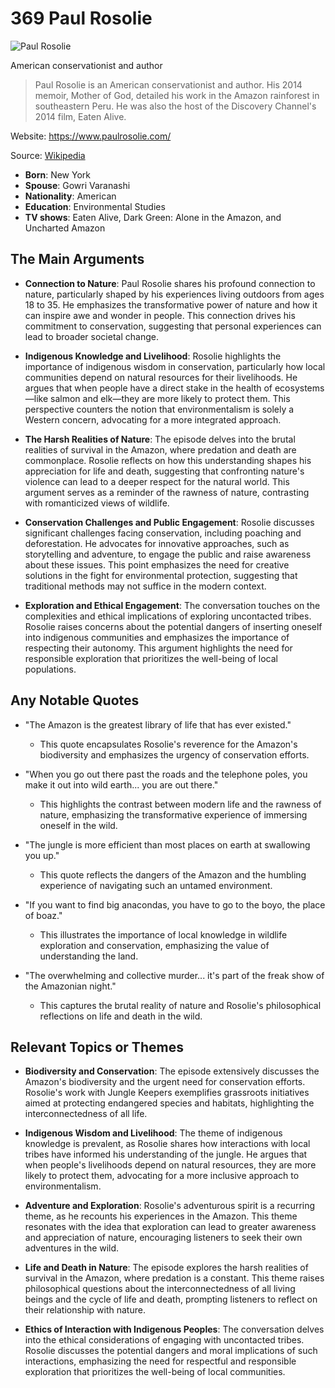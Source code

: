 # 369 Paul Rosolie


![Paul Rosolie](https://encrypted-tbn0.gstatic.com/licensed-image?q=tbn:ANd9GcQv84VRFfCNw4d8s0pWWtEjb5RWglzumvlKIap_C6-qId2QXR1t96763sX-rDwKl82htLJD&s=19)

American conservationist and author

> Paul Rosolie is an American conservationist and author. His 2014 memoir, Mother of God, detailed his work in the Amazon rainforest in southeastern Peru. He was also the host of the Discovery Channel's 2014 film, Eaten Alive.

Website: https://www.paulrosolie.com/

Source: [Wikipedia](https://en.wikipedia.org/wiki/Paul_Rosolie)

- **Born**: New York
- **Spouse**: Gowri Varanashi
- **Nationality**: American
- **Education**: Environmental Studies
- **TV shows**: Eaten Alive, Dark Green: Alone in the Amazon, and Uncharted Amazon


## The Main Arguments

- **Connection to Nature**: Paul Rosolie shares his profound connection to nature, particularly shaped by his experiences living outdoors from ages 18 to 35. He emphasizes the transformative power of nature and how it can inspire awe and wonder in people. This connection drives his commitment to conservation, suggesting that personal experiences can lead to broader societal change.

- **Indigenous Knowledge and Livelihood**: Rosolie highlights the importance of indigenous wisdom in conservation, particularly how local communities depend on natural resources for their livelihoods. He argues that when people have a direct stake in the health of ecosystems—like salmon and elk—they are more likely to protect them. This perspective counters the notion that environmentalism is solely a Western concern, advocating for a more integrated approach.

- **The Harsh Realities of Nature**: The episode delves into the brutal realities of survival in the Amazon, where predation and death are commonplace. Rosolie reflects on how this understanding shapes his appreciation for life and death, suggesting that confronting nature's violence can lead to a deeper respect for the natural world. This argument serves as a reminder of the rawness of nature, contrasting with romanticized views of wildlife.

- **Conservation Challenges and Public Engagement**: Rosolie discusses significant challenges facing conservation, including poaching and deforestation. He advocates for innovative approaches, such as storytelling and adventure, to engage the public and raise awareness about these issues. This point emphasizes the need for creative solutions in the fight for environmental protection, suggesting that traditional methods may not suffice in the modern context.

- **Exploration and Ethical Engagement**: The conversation touches on the complexities and ethical implications of exploring uncontacted tribes. Rosolie raises concerns about the potential dangers of inserting oneself into indigenous communities and emphasizes the importance of respecting their autonomy. This argument highlights the need for responsible exploration that prioritizes the well-being of local populations.

## Any Notable Quotes

- "The Amazon is the greatest library of life that has ever existed."
  - This quote encapsulates Rosolie's reverence for the Amazon's biodiversity and emphasizes the urgency of conservation efforts.

- "When you go out there past the roads and the telephone poles, you make it out into wild earth... you are out there."
  - This highlights the contrast between modern life and the rawness of nature, emphasizing the transformative experience of immersing oneself in the wild.

- "The jungle is more efficient than most places on earth at swallowing you up."
  - This quote reflects the dangers of the Amazon and the humbling experience of navigating such an untamed environment.

- "If you want to find big anacondas, you have to go to the boyo, the place of boaz."
  - This illustrates the importance of local knowledge in wildlife exploration and conservation, emphasizing the value of understanding the land.

- "The overwhelming and collective murder... it's part of the freak show of the Amazonian night."
  - This captures the brutal reality of nature and Rosolie's philosophical reflections on life and death in the wild.

## Relevant Topics or Themes

- **Biodiversity and Conservation**: The episode extensively discusses the Amazon's biodiversity and the urgent need for conservation efforts. Rosolie's work with Jungle Keepers exemplifies grassroots initiatives aimed at protecting endangered species and habitats, highlighting the interconnectedness of all life.

- **Indigenous Wisdom and Livelihood**: The theme of indigenous knowledge is prevalent, as Rosolie shares how interactions with local tribes have informed his understanding of the jungle. He argues that when people's livelihoods depend on natural resources, they are more likely to protect them, advocating for a more inclusive approach to environmentalism.

- **Adventure and Exploration**: Rosolie's adventurous spirit is a recurring theme, as he recounts his experiences in the Amazon. This theme resonates with the idea that exploration can lead to greater awareness and appreciation of nature, encouraging listeners to seek their own adventures in the wild.

- **Life and Death in Nature**: The episode explores the harsh realities of survival in the Amazon, where predation is a constant. This theme raises philosophical questions about the interconnectedness of all living beings and the cycle of life and death, prompting listeners to reflect on their relationship with nature.

- **Ethics of Interaction with Indigenous Peoples**: The conversation delves into the ethical considerations of engaging with uncontacted tribes. Rosolie discusses the potential dangers and moral implications of such interactions, emphasizing the need for respectful and responsible exploration that prioritizes the well-being of local communities.

